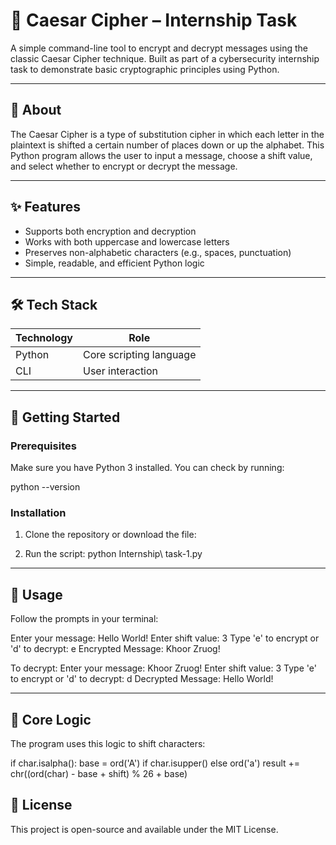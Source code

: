 # 🔐 Caesar Cipher – Internship Task

A simple command-line tool to encrypt and decrypt messages using the classic Caesar Cipher technique. Built as part of a cybersecurity internship task to demonstrate basic cryptographic principles using Python.

---

## 📖 About

The Caesar Cipher is a type of substitution cipher in which each letter in the plaintext is shifted a certain number of places down or up the alphabet. This Python program allows the user to input a message, choose a shift value, and select whether to encrypt or decrypt the message.

---

## ✨ Features

- Supports both encryption and decryption
- Works with both uppercase and lowercase letters
- Preserves non-alphabetic characters (e.g., spaces, punctuation)
- Simple, readable, and efficient Python logic

---

## 🛠 Tech Stack

| Technology | Role                   |
|------------|------------------------|
| Python     | Core scripting language |
| CLI        | User interaction        |

---

## 🚀 Getting Started

### Prerequisites

Make sure you have Python 3 installed. You can check by running:

python --version

### Installation

1. Clone the repository or download the file:


2. Run the script:
python Internship\ task-1.py


---

## 🧪 Usage

Follow the prompts in your terminal:

Enter your message: Hello World!
Enter shift value: 3
Type 'e' to encrypt or 'd' to decrypt: e
Encrypted Message: Khoor Zruog!

To decrypt:
Enter your message: Khoor Zruog!
Enter shift value: 3
Type 'e' to encrypt or 'd' to decrypt: d
Decrypted Message: Hello World!


---

## 🔎 Core Logic

The program uses this logic to shift characters:

if char.isalpha():
base = ord('A') if char.isupper() else ord('a')
result += chr((ord(char) - base + shift) % 26 + base)

## 📄 License

This project is open-source and available under the MIT License.


